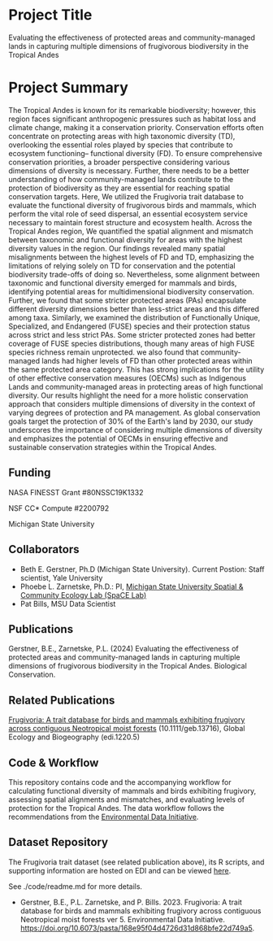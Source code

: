 # Project Title
Evaluating the effectiveness of protected areas and community-managed lands in capturing multiple dimensions of frugivorous biodiversity in the Tropical Andes

# Project Summary
The Tropical Andes is known for its remarkable biodiversity; however, this region faces significant anthropogenic pressures such as habitat loss and climate change, making it a conservation priority. Conservation efforts often concentrate on protecting areas with high taxonomic diversity (TD), overlooking the essential roles played by species that contribute to ecosystem functioning– functional diversity (FD). To ensure comprehensive conservation priorities, a broader perspective considering various dimensions of diversity is necessary. Further, there needs to be a better understanding of how community-managed lands contribute to the protection of biodiversity as they are essential for reaching spatial conservation targets. Here, We utilized the Frugivoria trait database to evaluate the functional diversity of frugivorous birds and mammals, which perform the vital role of seed dispersal, an essential ecosystem service necessary to maintain forest structure and ecosystem health. Across the Tropical Andes region, We quantified the spatial alignment and mismatch between taxonomic and functional diversity for areas with the highest diversity values in the region. Our findings revealed many spatial misalignments between the highest levels of FD and TD, emphasizing the limitations of relying solely on TD for conservation and the potential biodiversity trade-offs of doing so. Nevertheless, some alignment between taxonomic and functional diversity emerged for mammals and birds, identifying potential areas for multidimensional biodiversity conservation. Further, we found that some stricter protected areas (PAs) encapsulate different diversity dimensions better than less-strict areas and this differed among taxa.  Similarly, we examined the distribution of Functionally Unique, Specialized, and Endangered (FUSE) species and their protection status across strict and less strict PAs. Some stricter protected zones had better coverage of FUSE species distributions, though many areas of high FUSE species richness remain unprotected. we also found that community-managed lands had higher levels of FD than other protected areas within the same protected area category. This has strong implications for the utility of other effective conservation measures (OECMs) such as Indigenous Lands and community-managed areas in protecting areas of high functional diversity. Our results highlight the need for a more holistic conservation approach that considers multiple dimensions of diversity in the context of varying degrees of protection and PA management. As global conservation goals target the protection of 30% of the Earth's land by 2030, our study underscores the importance of considering multiple dimensions of diversity and emphasizes the potential of OECMs in ensuring effective and sustainable conservation strategies within the Tropical Andes.

## Funding
NASA FINESST Grant #80NSSC19K1332

NSF CC* Compute #2200792

Michigan State University

## Collaborators
- Beth E. Gerstner, Ph.D (Michigan State University). Current Postion: Staff scientist, Yale University
- Phoebe L. Zarnetske, Ph.D.: PI, [Michigan State University Spatial & Community Ecology Lab (SpaCE Lab)](http://www.communityecologylab.com)
- Pat Bills, MSU Data Scientist

## Publications
Gerstner, B.E., Zarnetske, P.L. (2024) Evaluating the effectiveness of protected areas and community-managed lands in capturing multiple dimensions of frugivorous biodiversity in the Tropical Andes. Biological Conservation.

## Related Publications
[Frugivoria: A trait database for birds and mammals exhibiting frugivory across contiguous Neotropical moist forests](https://doi.org/10.1111/geb.13716) (10.1111/geb.13716), Global Ecology and Biogeography (edi.1220.5)

## Code & Workflow
This repository contains code and the accompanying workflow for calculating functional diversity of mammals and birds exhibiting frugivory, assessing spatial alignments and mismatches, and evaluating levels of protection for the Tropical Andes. The data workflow follows the recommendations from the [Environmental Data Initiative](http://www.environmentaldatainitiative.org). 

## Dataset Repository
The Frugivoria trait dataset (see related publication above), its R scripts, and supporting information are hosted on EDI and can be viewed [here](https://doi.org/10.6073/pasta/168e95f04d4726d31d868bfe22d749a5).

See ./code/readme.md for more details.

- Gerstner, B.E., P.L. Zarnetske, and P. Bills. 2023. Frugivoria: A trait database for birds and mammals exhibiting frugivory across contiguous Neotropical moist forests ver 5. Environmental Data Initiative. https://doi.org/10.6073/pasta/168e95f04d4726d31d868bfe22d749a5. 
